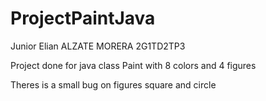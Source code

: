 # ProjectPaintJava


Junior Elian ALZATE MORERA 2G1TD2TP3

Project done for java class
Paint with 8 colors and 4 figures





Theres is a small bug on figures square and circle
